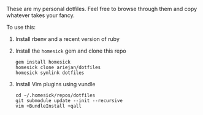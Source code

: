 These are my personal dotfiles. Feel free to browse through them and copy whatever takes your fancy.

To use this:

 1. Install rbenv and a recent version of ruby
 2. Install the `homesick` gem and clone this repo
 
    ```
    gem install homesick
    homesick clone ariejan/dotfiles
    homesick symlink dotfiles
    ```
    
 3. Install Vim plugins using vundle
 
    ```
    cd ~/.homesick/repos/dotfiles
    git submodule update --init --recursive
    vim +BundleInstall +qall
    ```
